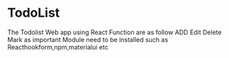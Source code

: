 # TodoList
The Todolist Web app using React
Function are as follow
ADD
Edit
Delete
Mark as important
Module need to be installed such as Reacthookform,npm,materialui etc
